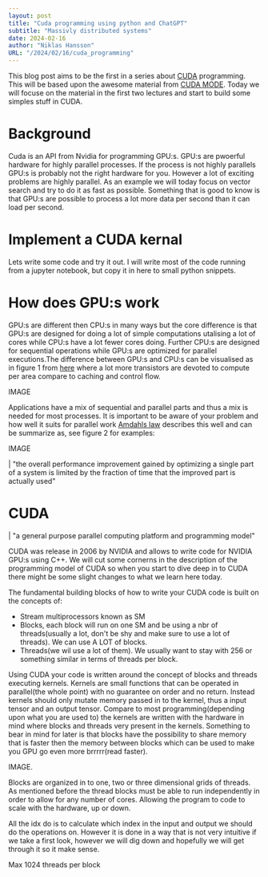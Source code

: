 ```yaml
---
layout: post
title: "Cuda programming using python and ChatGPT"
subtitle: "Massivly distributed systems"
date: 2024-02-16
author: "Niklas Hansson"
URL: "/2024/02/16/cuda_programming"
---
```


This blog post aims to be the first in a series about [CUDA](https://developer.nvidia.com/cuda-toolkit) programming. This will be based upon the awesome material from [CUDA MODE](https://github.com/cuda-mode). Today we will focuse on the material in the first two lectures and start to build some simples stuff in CUDA. 



# Background

Cuda is an API from Nvidia for programming GPU:s. GPU:s are pwoerful hardware for highly parallel processes. If the process is not highly parallels GPU:s is probably not the right hardware for you. However a lot of exciting problems are highly parallel. As an example we will today focus on vector search and try to do it as fast as possible. Something that is good to know is that GPU:s are possible to process a lot more data per second than it can load per second. 

# Implement a CUDA kernal

Lets write some code and try it out. I will write most of the code running from a jupyter notebook, but copy it in here to small python snippets. 


# How does GPU:s work

GPU:s are different then CPU:s in many ways but the core difference is that GPU:s are designed for doing a lot of simple computations utalising a lot of cores while CPU:s have a lot fewer cores doing. Further CPU:s are designed for sequential operations while GPU:s are optimized for parallel executions.The difference between GPU:s and CPU:s can be visualised as in figure 1 from [here](https://docs.nvidia.com/cuda/cuda-c-programming-guide/index.html#the-benefits-of-using-gpus) where a lot more transistors are devoted to compute per area compare to caching and control flow. 

IMAGE

Applications have a mix of sequential and parallel parts and thus a mix is needed for most processes. It is important to be aware of your problem and how well it suits for parallel work [Amdahls law](https://en.wikipedia.org/wiki/Amdahl%27s_law) describes this well and can be summarize as, see figure 2 for examples: 

IMAGE

| "the overall performance improvement gained by optimizing a single part of a system is limited by the fraction of time that the improved part is actually used"


# CUDA

| "a general purpose parallel computing platform and programming model"

CUDA was release in 2006 by NVIDIA and allows to write code for NVIDIA GPU:s using C++. We will cut some cornerns in the description of the programming model of CUDA so when you start to dive deep in to CUDA there might be some slight changes to what we learn here today. 

The fundamental building blocks of how to write your CUDA code is built on the concepts of:
- Stream multiprocessors known as SM
- Blocks, each block will run on one SM and be using a nbr of threads(usually a lot, don't be shy and make sure to use a lot of threads). We can use A LOT of blocks. 
- Threads(we wil use a lot of them). We usually want to stay with 256 or something similar in terms of threads per block. 

Using CUDA your code is written around the concept of blocks and threads executing kernels. Kernels are small functions that can be operated in parallel(the whole point) with no guarantee on order and no return. Instead kernels should only mutate memory passed in to the kernel, thus a input tensor and an output tensor. Compare to most programming(depending upon what you are used to) the kernels are written with the hardware in mind where blocks and threads very present in the kernels. Something to bear in mind for later is that blocks have the possibility to share memory that is faster then the memory between blocks which can be used to make you GPU go even more brrrrr(read faster). 


IMAGE. 


Blocks are organized in to one, two or three dimensional grids of threads. As mentioned before the thread blocks must be able to run independently in order to allow for any number of cores. Allowing the program to code to scale with the hardware, up or down. 


All the idx do is to calculate which index in the input and output we should do the operations on. However it is done in a way that is not very intuitive if we take a first look, however we will dig down and hopefully we will get through it so it make sense. 


Max 1024 threads per block
